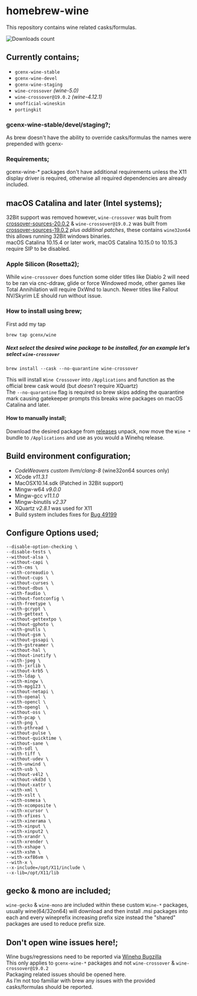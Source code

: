 # homebrew-wine
This repository contains wine related casks/formulas.

![Downloads count](https://img.shields.io/github/downloads/gcenx/homebrew-wine/total.svg)

## Currently contains;
- `gcenx-wine-stable`
- `gcenx-wine-devel`
- `gcenx-wine-staging`
- `wine-crossover` *(wine-5.0)*
- `wine-crossover@19.0.2` *(wine-4.12.1)*
- `unofficial-wineskin`
- `portingkit`

### gcenx-wine-stable/devel/staging?;
As brew doesn't have the ability to override casks/formulas the names were prepended with gcenx-

### Requirements;
gcenx-wine-* packages don't have additional requirements unless the X11 display driver is required, otherwise all required dependencies are already included.

## macOS Catalina and later (Intel systems);
32Bit support was removed however, `wine-crossover` was built from [crossover-sources-20.0.2](https://media.codeweavers.com/pub/crossover/source/crossover-sources-20.0.2.tar.gz) & `wine-crossover@19.0.2` was built from [crossover-sources-19.0.2](https://media.codeweavers.com/pub/crossover/source/crossover-sources-19.0.2.tar.gz) *plus additinal patches*, these contains `wine32on64` this allows running 32Bit windows binaries.\
macOS Catalina 10.15.4 or later work, macOS Catalina 10.15.0 to 10.15.3 require SIP to be disabled.

### Apple Silicon (Rosetta2);
While `wine-crossover` does function some older titles like Diablo 2 will need to be ran via cnc-ddraw, glide or force Windowed mode, other games like Total Annihilation will require DxWnd to launch.  Newer titles like Fallout NV/Skyrim LE should run without issue.

### How to install using brew;
First add my tap
```
brew tap gcenx/wine
```

##### Next select the desired wine package to be installed, for an example let's select `wine-crossover`
```
brew install --cask --no-quarantine wine-crossover
```
This will install `Wine Crossover` into `/Applications` and function as the official brew cask would (but _doesn't_ require XQuartz)\
The `--no-quarantine` flag is required so brew skips adding the quarantine mark causing gatekeeper prompts this breaks wine packages on macOS Catalina and later.

#### How to manually install;
Download the desired package from [releases](https://github.com/Gcenx/macOS_Wine_builds/releases) unpack, now move the `Wine *` bundle to `/Applications` and use as you would a Winehq release.

## Build environment configuration;
- _CodeWeavers custom llvm/clang-8_ (wine32on64 sources only)
- XCode _v11.3.1_
- MacOSX10.14.sdk (Patched in 32Bit support)
- Mingw-w64 _v9.0.0_
- Mingw-gcc _v11.1.0_
- Mingw-binutils _v2.37_
- XQuartz _v2.8.1_ was used for X11
- Build system includes fixes for [Bug 49199](https://bugs.winehq.org/show_bug.cgi?id=49199)

## Configure Options used;
```
--disable-option-checking \
--disable-tests \
--without-alsa \
--without-capi \
--with-cms \
--with-coreaudio \
--without-cups \
--without-curses \
--without-dbus \
--with-faudio \
--without-fontconfig \
--with-freetype \
--with-gcrypt \
--with-gettext \
--without-gettextpo \
--without-gphoto \
--with-gnutls \
--without-gsm \
--without-gssapi \
--with-gstreamer \
--without-hal \
--without-inotify \
--with-jpeg \
--with-jxrlib \
--without-krb5 \
--with-ldap \
--with-mingw \
--with-mpg123 \
--without-netapi \
--with-openal \
--with-opencl \
--with-opengl  \
--without-oss \
--with-pcap \
--with-png \
--with-pthread \
--without-pulse \
--without-quicktime \
--without-sane \
--with-sdl \
--with-tiff \
--without-udev \
--with-unwind \
--with-usb \
--without-v4l2 \
--without-vkd3d \
--without-xattr \
--with-xml \
--with-xslt \
--with-osmesa \
--with-xcomposite \
--with-xcursor \
--with-xfixes \
--with-xinerama \
--with-xinput \
--with-xinput2 \
--with-xrandr \
--with-xrender \
--with-xshape \
--with-xshm \
--with-xxf86vm \
--with-x \
--x-include=/opt/X11/include \
--x-lib=/opt/X11/lib
```

## gecko & mono are included;
`wine-gecko` & `wine-mono` are included within these custom `Wine-*` packages, usually wine(64/32on64) will download and then install .msi packages into each and every wineprefix increasing prefix size instead the "shared" packages are used to reduce prefix size.

## Don't open wine issues here!;
Wine bugs/regressions need to be reported via [Winehq Bugzilla](https://bugs.winehq.org/)\
This only applies to `gcenx-wine-*` packages and not `wine-crossover` & `wine-crossover@19.0.2`\
Packaging related issues should be opened here.\
As I’m not too familiar with brew any issues with the provided casks/formulas should be reported.
